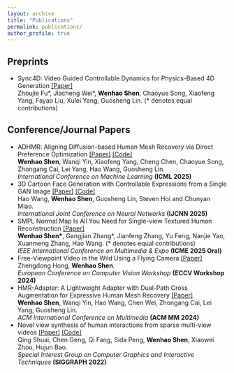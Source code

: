 ```yaml
---
layout: archive
title: "Publications"
permalink: publications/
author_profile: true
---
```


## Preprints

<ul>
<li>
  Sync4D: Video Guided Controllable Dynamics for Physics-Based 4D Generation <a href="https://arxiv.org/pdf/2405.16849">[Paper]</a> 
  <br/> 
  Zhoujie Fu*, Jiacheng Wei*, <strong><font color="black">Wenhao Shen</font></strong>, Chaoyue Song, Xiaofeng Yang, Fayao Liu, Xulei Yang, Guosheng Lin. (* denotes equal contributions)
</li>
</ul>


## Conference/Journal Papers

<ul>

<li>
  ADHMR: Aligning Diffusion-based Human Mesh Recovery via Direct Preference Optimization <a href="https://arxiv.org/abs/2505.10250">[Paper]</a> <a href="https://github.com/shenwenhao01/ADHMR">[Code]</a>
  <br/> 
  <strong><font color="black">Wenhao Shen</font></strong>, Wanqi Yin, Xiaofeng Yang, Cheng Chen, Chaoyue Song, Zhongang Cai, Lei Yang, Hao Wang, Guosheng Lin.
  <br/><i>International Conference on Machine Learning</i>
    <strong>(ICML 2025)</strong><br>
</li>

<li>
  3D Cartoon Face Generation with Controllable Expressions from a Single GAN Image <a href="https://arxiv.org/abs/2207.14425">[Paper]</a> <a href="https://github.com/hwang1996/3D-Cartoon-Face-Generation">[Code]</a>
  <br/> 
  Hao Wang,  <strong><font color="black">Wenhao Shen</font></strong>, Guosheng Lin, Steven Hoi and Chunyan Miao.
  <br/><i>International Joint Conference on Neural Networks</i>
    <strong>(IJCNN 2025)</strong><br>
</li>

<li>
  SMPL Normal Map Is All You Need for Single-view Textured Human Reconstruction <a href="https://www.arxiv.org/abs/2506.12793">[Paper]</a>
  <br/> 
  <strong><font color="black">Wenhao Shen*</font></strong>, Gangjian Zhang*, Jianfeng Zhang, Yu Feng, Nanjie Yao, Xuanmeng Zhang, Hao Wang.  (* denotes equal contributions)
  <br/><i>IEEE International Conference on Multimedia & Expo</i>
    <strong>(ICME 2025 Oral)</strong><br>
</li>

<li>
  Free-Viewpoint Video in the Wild Using a Flying Camera <a href="https://openreview.net/pdf?id=AsPHD00Wer">[Paper]</a>
  <br/> 
  Zhengdong Hong, <strong><font color="black">Wenhao Shen</font></strong>.
  <br/><i>European Conference on Computer Vision Workshop</i>
    <strong>(ECCV Workshop 2024)</strong><br>
</li>

<li>
  HMR-Adapter: A Lightweight Adapter with Dual-Path Cross Augmentation for Expressive Human Mesh Recovery <a href="https://dl.acm.org/doi/pdf/10.1145/3664647.3681641">[Paper]</a>
  <br/> 
  <strong><font color="black">Wenhao Shen</font></strong>, Wanqi Yin, Hao Wang, Chen Wei, Zhongang Cai, Lei Yang, Guosheng Lin.
  <br/><i>ACM International Conference on Multimedia</i>
    <strong>(ACM MM 2024)</strong><br>
</li>

<li>
  Novel view synthesis of human interactions from sparse multi-view videos <a href="https://dl.acm.org/doi/fullHtml/10.1145/3528233.3530704">[Paper]</a> <a href="https://github.com/zju3dv/EasyMocap">[Code]</a>
  <br/> 
  Qing Shuai, Chen Geng, Qi Fang, Sida Peng, <strong><font color="black">Wenhao Shen</font></strong>, Xiaowei Zhou, Hujun Bao.
  <br/><i>Special Interest Group on Computer Graphics and Interactive Techniques</i>
    <strong>(SIGGRAPH 2022)</strong><br>
</li>

</ul>